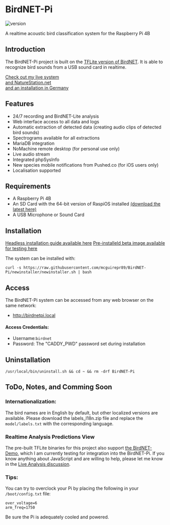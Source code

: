 # BirdNET-Pi
![version](https://img.shields.io/badge/version-0.7-blue)

A realtime acoustic bird classification system for the Raspberry Pi 4B

## Introduction
The BirdNET-Pi project is built on the [TFLite version of BirdNET](https://github.com/kahst/BirdNET-Lite). It is able to recognize bird sounds from a USB sound card in realtime. 

[Check out my live system](https://birdnetpi.pmcgui.xyz)<br>
[and NatureStation.net](https://birds.naturestation.net)<br>
[and an installation in Germany](https://birdnetpigermany.hopto.org)

## Features
* 24/7 recording and BirdNET-Lite analysis
* Web interface access to all data and logs
* Automatic extraction of detected data (creating audio clips of detected bird sounds)
* Spectrograms available for all extractions
* MariaDB integration
* NoMachine remote desktop (for personal use only)
* Live audio stream
* Integrated phpSysInfo
* New species mobile notifications from Pushed.co (for iOS users only)
* Localisation supported

## Requirements
* A Raspberry Pi 4B
* An SD Card with the 64-bit version of RaspiOS installed [(download the latest here)](https://downloads.raspberrypi.org/raspios_arm64/images/)
* A USB Microphone or Sound Card

## Installation
[Headless installation guide available here](https://github.com/mcguirepr89/BirdNET-Pi/wiki/%22Headless%22-installation-using-VNC)
[Pre-installeld beta image available for testing here](https://github.com/mcguirepr89/BirdNET-Pi/discussions/63)

The system can be installed with:
```
curl -s https://raw.githubusercontent.com/mcguirepr89/BirdNET-Pi/newinstaller/newinstaller.sh | bash
```

## Access
The BirdNET-Pi system can be accessed from any web browser on the same network:
- http://birdnetpi.local

#### Access Credentials:
- Username:`birdnet`
- Password: The "CADDY_PWD" password set during installation 

## Uninstallation
```
/usr/local/bin/uninstall.sh && cd ~ && rm -drf BirdNET-Pi
```

## ToDo, Notes, and Comming Soon 

### Internationalization:
The bird names are in English by default, but other localized versions are available. Please download the labels_l18n.zip file and replace the `model/labels.txt` with the corresponding language.

### Realtime Analysis Predictions View
The pre-built TFLite binaries for this project also support [the BirdNET-Demo](https://github.com/kahst/BirdNET-Demo), which I am currently testing for integration into the BirdNET-Pi. If you know anything about JavaScript and are willing to help, please let me know in the [Live Analysis discussion](https://github.com/mcguirepr89/BirdNET-Pi/discussions/24).

### Tips:
You can try to overclock your Pi by placing the following in your `/boot/config.txt` file:

```
over_voltage=6
arm_freq=1750
```
Be sure the Pi is adequately cooled and powered.
